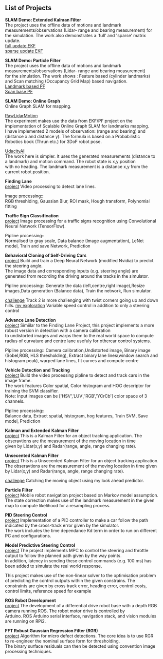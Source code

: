 ## **List of Projects**  

**SLAM Demo: Extended Kalman Filter**  
The project uses the offline data of motions and landmark measurements/observations (Lidar- range and bearing measurement) for the simulation. The work also demonstrates a 'full' and 'sparse' matrix update.  
[full update EKF]()  
[sparse update EKF]()  

**SLAM Demo: Particle Filter**  
The project uses the offline data of motions and landmark measurements/observations (Lidar- range and bearing measurement)  
for the simulation. The work shows : Feature based (cylinder landmarks) and Scan matching (Occupancy Grid Map) based navigation.  
[Landmark based PF]()  
[Scan base PF]()  

**SLAM Demo: Online Graph**  
Online Graph SLAM for mapping.  

[RawLidarMotion]()  
The experiment makes use the data from EKF/PF project on the implementation of Scalable Online Graph SLAM for landmarks mapping.  
I have implemented 2 models of observation: (range and bearing) and (distance x and distance y). The formula is based on a Probabilistic Robotics book (Thrun etc.) for 3DoF robot pose. 

[UdacityAI]()  
The work here is simpler. It uses the generated measurements (distance to a landmark) and motion command. The robot state is x,y position  
with no heading. The landmark measurement is a distance x,y from the current robot position. 

**Finding Lane**  
[project]() Video processing to detect lane lines.  

Image processing::  
RGB threshlding, Gaussian Blur, ROI mask, Hough transform, Polynomial fitting  

**Traffic Sign Classification**  
[project]() Image processing for a traffic signs recognition using Convolutional Neural Network (TensorFlow).  

Pipline processing::  
Normalised to gray scale, Data balance (Image augmentation), LeNet model, Train and save Network, Prediction   

**Behavioral Cloning of Self-Driving Cars**  
[project]() Build and train a Deep Neural Network (modified Nvidia) to predict the steering angle.  
The image data and corresponding inputs (e.g. steering angle) are generated from recording the driving around the tracks in the simulator.  

Pipline processing:: 
Generate the data (left,centre,right image),Resize images,Data generation (Balance data), Train the network, Run simulator. 

[challenge]() Track 2 is more challenging with twist corners going up and down hills.
[my exploration]() Variable speed control in addition to only a steering control

**Advance Lane Detection**  
[project]() Simiilar to the Finding Lane Project, this project implements a more robust version in detection with a camera calibration  
to undistorted images and warps them to the real world space to compute radius of curvature and centre lane usefuly for othercar control systems. 

Pipline processing::
Camera calibration,Undistorted image, Binary image (Sobel,RGB, HLS thresholding),
Extract binary lane lines(window search and histogram peak), warped lane lines, fit curves and compute centre

**Vehicle Detection and Tracking**  
[project]() Build the video processing pipline to detect and track cars in the image frame.  
The work features Color spatial, Color histogram and HOG descriptor for training the SVM classifier.  
Note: Input images can be ['HSV','LUV','RGB','YCrCb'] color space of 3 channels.

Pipline processing::  
Balance data, Extract spatial, histogram, hog features, Train SVM, Save model, Prediction

**Kalman and Extended Kalman Filter**  
[project]() This is a Kalman Filter for an object tracking application. The obseravtions are the measurement of the moving location in time  
given by Lidar(x,y) and Radar(range, angle, range changing rate).

**Unsecented Kalman Filter**  
[project]() This is a Unsecented Kalman Filter for an object tracking application. The obseravtions are the measurement of the moving location in time given by Lidar(x,y) and Radar(range, angle, range changing rate).

[challenge]() Catching the moving object using my look ahead predictor. 

**Particle Filter**  
[project]() Mobile robot navigation project based on Markov model assumption. The state correction makes use of the landmark measurement in the given map to compute likelihood for a resampling process. 

**PID Steering Control**  
[project]() Implementation of a PID controller to make a car follow the path indicated by the cross-track error given by the simulator.  
The work includes the time dependance Kd term in order to run on different PC and configurations.

**Model Predictive Steering Control**   
[project]() The project implements MPC to control the steering and throttle output to follow the planned path given by the way points.  
In addition, latency in sending these control commands (e.g. 100 ms) has been added to simulate the real world response.
 
This project makes use of the non-linear solver to the optimisation problem of predicting the control outputs within the given constrains. The constraints are given by cross track error, heading error, control costs, control limits, reference speed for example 

**ROS Robot Development**  
[project]() The development of a differential drive robot base with a depth RGB camera running ROS. The robot motor drive is controlled by  
Arduino. ROS Arduino serial interface, navigation stack, and vision modules are running on RPi2.

**FFT Robust Gaussian Regression Filter (RGR)**  
[project]() Algorithm for micro defect detections. The core idea is to use RGR to re-engineer the nominal surface form for thresholding.  
The binary surface residuals can then be detected using convention image processing techniques. 

